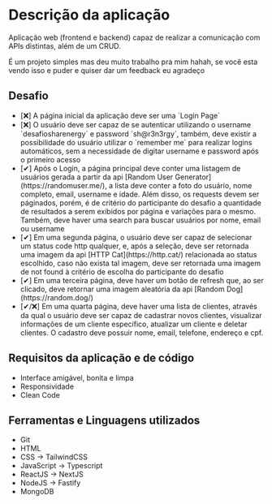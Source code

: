 # Descrição da aplicação

<p>Aplicação web (frontend e backend) capaz de realizar a comunicação com APIs distintas, além de um CRUD.</p>
<p>É um projeto simples mas deu muito trabalho pra mim hahah, se você esta vendo isso e puder e quiser dar um feedback eu agradeço</p>

## Desafio

<ul>
  <li>[❌] A página inicial da aplicação deve ser uma `Login Page`</li>
  <li>[❌] O usuário deve ser capaz de se autenticar utilizando o username `desafiosharenergy` e password `sh@r3n3rgy`, também, deve existir a possibilidade do usuário utilizar o `remember me` para realizar logins automáticos, sem a necessidade de digitar username e password após o primeiro acesso</li>
  <li>[✔] Após o Login, a página principal deve conter uma listagem de usuários gerada a partir da api [Random User Generator](https://randomuser.me/), a lista deve conter a foto do usuário, nome completo, email, username e idade. Além disso, os requests devem ser páginados, porém, é de critério do participante do desafio a quantidade de resultados a serem exibidos por página e variações para o mesmo. Também, deve haver uma search para buscar usuários por nome, email ou username</li>
  <li>[✔] Em uma segunda página, o usuário deve ser capaz de selecionar um status code http qualquer, e, após a seleção, deve ser retornada uma imagem da api [HTTP Cat](https://http.cat/) relacionada ao status escolhido, caso não exista tal imagem, deve ser retornada uma imagem de not found à critério de escolha do participante do desafio</li>
  <li>[✔] Em uma terceira página, deve haver um botão de refresh que, ao ser clicado, deve retornar uma imagem aleatória da api [Random Dog](https://random.dog/)</li>
  <li>[✔/❌] Em uma quarta página, deve haver uma lista de clientes, através da qual o usuário deve ser capaz de cadastrar novos clientes, visualizar informações de um cliente específico, atualizar um cliente e deletar clientes. O cadastro deve possuir nome, email, telefone, endereço e cpf.</li>
</ul>

## Requisitos da aplicação e de código

<ul>
  <li>Interface amigável, bonita e limpa</li>
  <li>Responsividade</li>
  <li>Clean Code</li>
</ul>

## Ferramentas e Linguagens utilizados

<ul>
  <li>Git</li>
  <li>HTML</li>
  <li>CSS -> TailwindCSS</li>
  <li>JavaScript -> Typescript</li>
  <li>ReactJS -> NextJS</li>
  <li>NodeJS -> Fastify</li>
  <li>MongoDB</li>
</ul>

